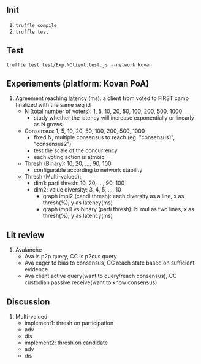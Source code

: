 ## Init
1. `truffle compile`
2. `truffle test`

## Test
`truffle test test/Exp.NClient.test.js --network kovan`

## Experiements (platform: Kovan PoA)
1. Agreement reaching latency (ms): a client from voted to FIRST camp finalized with the same seq id 
    - N (total number of voters): 1, 5, 10, 20, 50, 100, 200, 500, 1000
        - study whether the latency will increase exponentially or linearly as N grows
    - Consensus: 1, 5, 10, 20, 50, 100, 200, 500, 1000
        - fixed N, multiple consensus to reach (eg. "consensus1", "consensus2")  
        - test the scale of the concurrency
        - each voting action is atmoic 
    - Thresh (Binary): 10, 20, ..., 90, 100
        - configurable according to network stability
    - Thresh (Multi-valued): 
        - dim1: parti thresh: 10, 20, ..., 90, 100
        - dim2: value diversity: 3, 4, 5, ..., 10
            - graph impl2 (candi thresh): each diversity as a line, x as thresh(%), y as latency(ms)
            - graph impl1 vs binary (parti thresh): bi mul as two lines, x as thresh(%), y as latency(ms)

## Lit review
1. Avalanche
    - Ava is p2p query, CC is p2cus query
    - Ava eager to bias to consensus, CC reach state based on sufficient evidence
    - Ava client active query(want to query/reach consensus), CC custodian passive receive(want to know consensus)

## Discussion
1. Multi-valued
    - implement1: thresh on participation
     - adv
     - dis
    - implement2: thresh on candidate
     - adv
     - dis